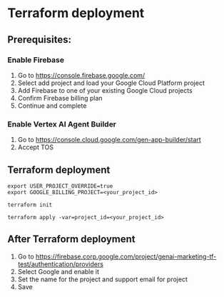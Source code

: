 # Terraform deployment

## Prerequisites:

### Enable Firebase

1. Go to https://console.firebase.google.com/
2. Select add project and load your Google Cloud Platform project
3. Add Firebase to one of your existing Google Cloud projects
4. Confirm Firebase billing plan
5. Continue and complete

### Enable Vertex AI Agent Builder
1. Go to https://console.cloud.google.com/gen-app-builder/start
2. Accept TOS


## Terraform deployment
```
export USER_PROJECT_OVERRIDE=true
export GOOGLE_BILLING_PROJECT=<your_project_id>

terraform init

terraform apply -var=project_id=<your_project_id>
```


## After Terraform deployment
1. Go to https://firebase.corp.google.com/project/genai-marketing-tf-test/authentication/providers
2. Select Google and enable it
3. Set the name for the project and support email for project
4. Save